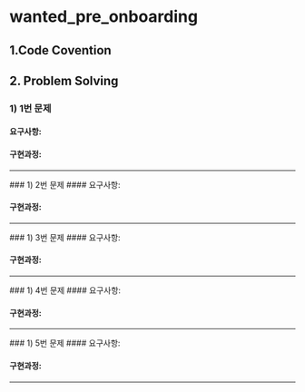 # wanted_pre_onboarding

## 1.Code Covention


## 2. Problem Solving
### 1) 1번 문제
#### 요구사항:


#### 구현과정:
<hr>
### 1) 2번 문제
#### 요구사항:


#### 구현과정:
<hr>
### 1) 3번 문제
#### 요구사항:


#### 구현과정:
<hr>
### 1) 4번 문제
#### 요구사항:


#### 구현과정:
<hr>
### 1) 5번 문제
#### 요구사항:


#### 구현과정:
<hr>
